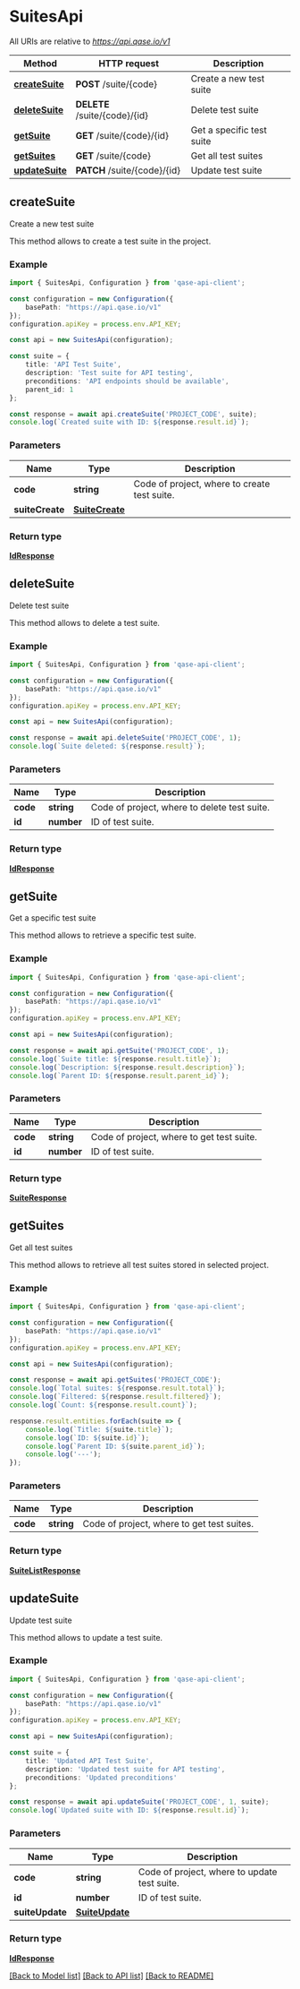 # SuitesApi

All URIs are relative to *<https://api.qase.io/v1>*

| Method | HTTP request | Description |
| ------------- | ------------- | ------------- |
| [**createSuite**](SuitesApi.md#createSuite) | **POST** /suite/{code} | Create a new test suite |
| [**deleteSuite**](SuitesApi.md#deleteSuite) | **DELETE** /suite/{code}/{id} | Delete test suite |
| [**getSuite**](SuitesApi.md#getSuite) | **GET** /suite/{code}/{id} | Get a specific test suite |
| [**getSuites**](SuitesApi.md#getSuites) | **GET** /suite/{code} | Get all test suites |
| [**updateSuite**](SuitesApi.md#updateSuite) | **PATCH** /suite/{code}/{id} | Update test suite |

## createSuite

Create a new test suite

This method allows to create a test suite in the project.

### Example

```typescript
import { SuitesApi, Configuration } from 'qase-api-client';

const configuration = new Configuration({
    basePath: "https://api.qase.io/v1"
});
configuration.apiKey = process.env.API_KEY;

const api = new SuitesApi(configuration);

const suite = {
    title: 'API Test Suite',
    description: 'Test suite for API testing',
    preconditions: 'API endpoints should be available',
    parent_id: 1
};

const response = await api.createSuite('PROJECT_CODE', suite);
console.log(`Created suite with ID: ${response.result.id}`);
```

### Parameters

| Name | Type | Description |
| ------------- | ------------- | ------------- |
| **code** | **string** | Code of project, where to create test suite. |
| **suiteCreate** | [**SuiteCreate**](SuiteCreate.md) |  |

### Return type

[**IdResponse**](IdResponse.md)

## deleteSuite

Delete test suite

This method allows to delete a test suite.

### Example

```typescript
import { SuitesApi, Configuration } from 'qase-api-client';

const configuration = new Configuration({
    basePath: "https://api.qase.io/v1"
});
configuration.apiKey = process.env.API_KEY;

const api = new SuitesApi(configuration);

const response = await api.deleteSuite('PROJECT_CODE', 1);
console.log(`Suite deleted: ${response.result}`);
```

### Parameters

| Name | Type | Description |
| ------------- | ------------- | ------------- |
| **code** | **string** | Code of project, where to delete test suite. |
| **id** | **number** | ID of test suite. |

### Return type

[**IdResponse**](IdResponse.md)

## getSuite

Get a specific test suite

This method allows to retrieve a specific test suite.

### Example

```typescript
import { SuitesApi, Configuration } from 'qase-api-client';

const configuration = new Configuration({
    basePath: "https://api.qase.io/v1"
});
configuration.apiKey = process.env.API_KEY;

const api = new SuitesApi(configuration);

const response = await api.getSuite('PROJECT_CODE', 1);
console.log(`Suite title: ${response.result.title}`);
console.log(`Description: ${response.result.description}`);
console.log(`Parent ID: ${response.result.parent_id}`);
```

### Parameters

| Name | Type | Description |
| ------------- | ------------- | ------------- |
| **code** | **string** | Code of project, where to get test suite. |
| **id** | **number** | ID of test suite. |

### Return type

[**SuiteResponse**](SuiteResponse.md)

## getSuites

Get all test suites

This method allows to retrieve all test suites stored in selected project.

### Example

```typescript
import { SuitesApi, Configuration } from 'qase-api-client';

const configuration = new Configuration({
    basePath: "https://api.qase.io/v1"
});
configuration.apiKey = process.env.API_KEY;

const api = new SuitesApi(configuration);

const response = await api.getSuites('PROJECT_CODE');
console.log(`Total suites: ${response.result.total}`);
console.log(`Filtered: ${response.result.filtered}`);
console.log(`Count: ${response.result.count}`);

response.result.entities.forEach(suite => {
    console.log(`Title: ${suite.title}`);
    console.log(`ID: ${suite.id}`);
    console.log(`Parent ID: ${suite.parent_id}`);
    console.log('---');
});
```

### Parameters

| Name | Type | Description |
| ------------- | ------------- | ------------- |
| **code** | **string** | Code of project, where to get test suites. |

### Return type

[**SuiteListResponse**](SuiteListResponse.md)

## updateSuite

Update test suite

This method allows to update a test suite.

### Example

```typescript
import { SuitesApi, Configuration } from 'qase-api-client';

const configuration = new Configuration({
    basePath: "https://api.qase.io/v1"
});
configuration.apiKey = process.env.API_KEY;

const api = new SuitesApi(configuration);

const suite = {
    title: 'Updated API Test Suite',
    description: 'Updated test suite for API testing',
    preconditions: 'Updated preconditions'
};

const response = await api.updateSuite('PROJECT_CODE', 1, suite);
console.log(`Updated suite with ID: ${response.result.id}`);
```

### Parameters

| Name | Type | Description |
| ------------- | ------------- | ------------- |
| **code** | **string** | Code of project, where to update test suite. |
| **id** | **number** | ID of test suite. |
| **suiteUpdate** | [**SuiteUpdate**](SuiteUpdate.md) |  |

### Return type

[**IdResponse**](IdResponse.md)

[[Back to Model list]](../README.md#documentation-for-models) [[Back to API list]](../README.md#documentation-for-api-endpoints) [[Back to README]](../README.md)

